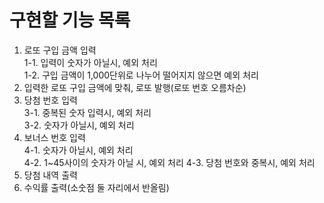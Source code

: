 # 구현할 기능 목록

1. 로또 구입 금액 입력  
   1-1. 입력이 숫자가 아닐시, 예외 처리  
   1-2. 구입 금액이 1,000단위로 나누어 떨어지지 않으면 예외 처리
2. 입력한 로또 구입 금액에 맞춰, 로또 발행(로또 번호 오름차순)
3. 당첨 번호 입력  
   3-1. 중복된 숫자 입력시, 예외 처리  
   3-2. 숫자가 아닐시, 예외 처리
4. 보너스 번호 입력  
   4-1. 숫자가 아닐시, 예외 처리  
   4-2. 1~45사이의 숫자가 아닐 시, 예외 처리
   4-3. 당첨 번호와 중복시, 예외 처리
5. 당첨 내역 출력
6. 수익률 출력(소숫점 둘 자리에서 반올림)